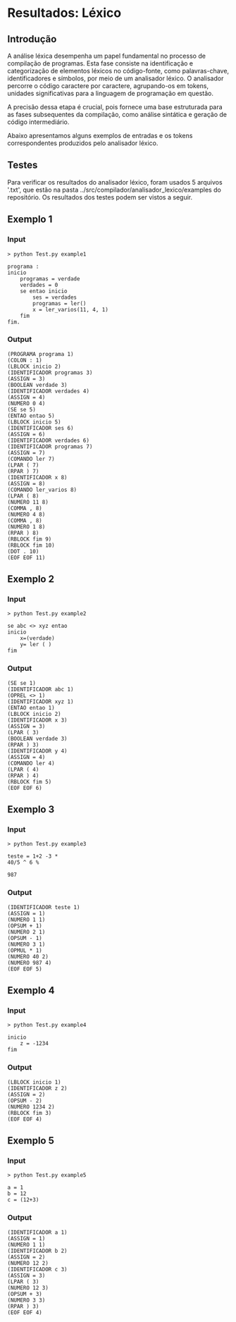 # Resultados: Léxico

## Introdução

A análise léxica desempenha um papel fundamental no processo de compilação de programas. Esta fase consiste na identificação e categorização de elementos léxicos no código-fonte, como palavras-chave, identificadores e símbolos, por meio de um analisador léxico. O analisador percorre o código caractere por caractere, agrupando-os em tokens, unidades significativas para a linguagem de programação em questão. 

A precisão dessa etapa é crucial, pois fornece uma base estruturada para as fases subsequentes da compilação, como análise sintática e geração de código intermediário. 

Abaixo apresentamos alguns exemplos de entradas e os tokens correspondentes produzidos pelo analisador léxico.

## Testes 

Para verificar os resultados do analisador léxico, foram usados 5 arquivos '.txt', que estão na pasta ../src/compilador/analisador_lexico/examples do repositório. Os resultados dos testes podem ser vistos a seguir.

## Exemplo 1

### Input

```
> python Test.py example1
```

```
programa :
inicio
    programas = verdade
    verdades = 0
    se entao inicio
        ses = verdades
        programas = ler()
        x = ler_varios(11, 4, 1)
    fim
fim.
```
### Output

```
(PROGRAMA programa 1)
(COLON : 1)
(LBLOCK inicio 2)
(IDENTIFICADOR programas 3)
(ASSIGN = 3)
(BOOLEAN verdade 3)        
(IDENTIFICADOR verdades 4) 
(ASSIGN = 4)
(NUMERO 0 4)
(SE se 5)
(ENTAO entao 5)
(LBLOCK inicio 5)
(IDENTIFICADOR ses 6)
(ASSIGN = 6)
(IDENTIFICADOR verdades 6)
(IDENTIFICADOR programas 7)
(ASSIGN = 7)
(COMANDO ler 7)
(LPAR ( 7)
(RPAR ) 7)
(IDENTIFICADOR x 8)
(ASSIGN = 8)
(COMANDO ler_varios 8)
(LPAR ( 8)
(NUMERO 11 8)
(COMMA , 8)
(NUMERO 4 8)
(COMMA , 8)
(NUMERO 1 8)
(RPAR ) 8)
(RBLOCK fim 9)
(RBLOCK fim 10)
(DOT . 10)
(EOF EOF 11)
```

## Exemplo 2

### Input

```
> python Test.py example2
```

```
se abc <> xyz entao
inicio
    x=(verdade)
    y= ler ( )
fim
```
### Output

```
(SE se 1)
(IDENTIFICADOR abc 1)
(OPREL <> 1)
(IDENTIFICADOR xyz 1)
(ENTAO entao 1)
(LBLOCK inicio 2)
(IDENTIFICADOR x 3)
(ASSIGN = 3)
(LPAR ( 3)
(BOOLEAN verdade 3)
(RPAR ) 3)
(IDENTIFICADOR y 4)
(ASSIGN = 4)
(COMANDO ler 4)
(LPAR ( 4)
(RPAR ) 4)
(RBLOCK fim 5)
(EOF EOF 6)
```

## Exemplo 3

### Input

```
> python Test.py example3
```

```
teste = 1+2 -3 *
40/5 ^ 6 %

987
```
### Output

```
(IDENTIFICADOR teste 1)
(ASSIGN = 1)
(NUMERO 1 1)
(OPSUM + 1)
(NUMERO 2 1)
(OPSUM - 1)
(NUMERO 3 1)
(OPMUL * 1)
(NUMERO 40 2)
(NUMERO 987 4)
(EOF EOF 5)
```

## Exemplo 4

### Input

```
> python Test.py example4
```

```
inicio
    z = -1234
fim
```
### Output

```
(LBLOCK inicio 1)
(IDENTIFICADOR z 2)
(ASSIGN = 2)
(OPSUM - 2)
(NUMERO 1234 2)
(RBLOCK fim 3)
(EOF EOF 4)
```


## Exemplo 5

### Input

```
> python Test.py example5
```

```
a = 1
b = 12
c = (12+3)
```
### Output


```
(IDENTIFICADOR a 1)
(ASSIGN = 1)
(NUMERO 1 1)
(IDENTIFICADOR b 2)
(ASSIGN = 2)
(NUMERO 12 2)
(IDENTIFICADOR c 3)
(ASSIGN = 3)
(LPAR ( 3)
(NUMERO 12 3)
(OPSUM + 3)
(NUMERO 3 3)
(RPAR ) 3)
(EOF EOF 4)
```